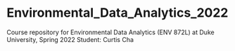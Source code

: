 # Environmental_Data_Analytics_2022

Course repository for Environmental Data Analytics (ENV 872L) at Duke University, Spring 2022
Student: Curtis Cha